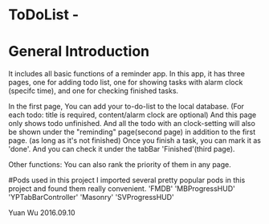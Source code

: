 # ToDoList  -
# General Introduction
It includes all basic functions of a reminder app. In this app, it has three pages, one for adding todo list, one for showing tasks with alarm clock (specifc time), and one for checking finished tasks.

In the first page, You can add your to-do-list to the local database. (For each todo: title is required, content/alarm clock are optional) And this page only shows todo unfinished.
And all the todo with an clock-setting will also be shown under the "reminding" page(second page) in addition to the first page. (as long as it's not finished)
Once you finish a task, you can mark it as 'done'. And you can check it under the tabBar 'Finished'(third page). 


Other functions:
You can also rank the priority of them in any page. 

#Pods used in this project
I imported several pretty popular pods in this project and found them really convenient.
'FMDB'
'MBProgressHUD'
'YPTabBarController'
'Masonry'
'SVProgressHUD'

Yuan Wu
2016.09.10
